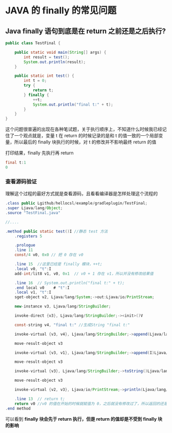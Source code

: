 # JAVA 的 finally 的常见问题

## Java finally 语句到底是在 return 之前还是之后执行?

```java
public class TestFinal {

    public static void main(String[] args) {
        int result = test();
        System.out.println(result);
    }

    public static int test() {
        int t = 0;
        try {
            return t;
        } finally {
            ++t;
            System.out.println("final t:" + t);
        }
    }
}
```

这个问题很普遍的出现在各种笔试题，关于执行顺序上，不知道什么时候我已经记住了一个观点就是，变量 t 在 return 的时候记录的是和 t 的值一致的一个局部变量，所以最后的 finally 块执行的时候，对 t 的修改并不影响最终 return 的值

打印结果，finally 先执行再 return

```java
final t:1
0
```

### 查看源码验证

理解这个过程的最好方式就是查看源码，且看看编译器是怎样处理这个流程的

```java
.class public Lgithub/hellocsl/example/gradleplugin/TestFinal;
.super Ljava/lang/Object;
.source "TestFinal.java"

//....

.method public static test()I //静态 test 方法
    .registers 5

    .prologue
    .line 11
    const/4 v0, 0x0 // 把 0 存在 v0

    .line 15  //这里已经是 finally 模块，++t;
    .local v0, "t":I  
    add-int/lit8 v1, v0, 0x1  // v0 + 1 存在 v1，所以并没有修改结果值

    .line 16  // System.out.println("final t:" + t);
    .end local v0    # "t":I
    .local v1, "t":I
    sget-object v2, Ljava/lang/System;->out:Ljava/io/PrintStream;

    new-instance v3, Ljava/lang/StringBuilder;

    invoke-direct {v3}, Ljava/lang/StringBuilder;-><init>()V  

    const-string v4, "final t:" //生成String "final t:"

    invoke-virtual {v3, v4}, Ljava/lang/StringBuilder;->append(Ljava/lang/String;)Ljava/lang/StringBuilder; //sb.append("final t:");

    move-result-object v3

    invoke-virtual {v3, v1}, Ljava/lang/StringBuilder;->append(I)Ljava/lang/StringBuilder;  //sb.append("final t:").append("{v0 + 1}");

    move-result-object v3

    invoke-virtual {v3}, Ljava/lang/StringBuilder;->toString()Ljava/lang/String;

    move-result-object v3

    invoke-virtual {v2, v3}, Ljava/io/PrintStream;->println(Ljava/lang/String;)V

    .line 13  // return t;
    return v0 //v0 的值在开始的时候就赋值为 0，之后就没有修改过了，所以返回的还是 0
.end method
```

可以看到 **finally 块会先于 return 执行，但是 return 的值却是不受到 finally 块的影响**
